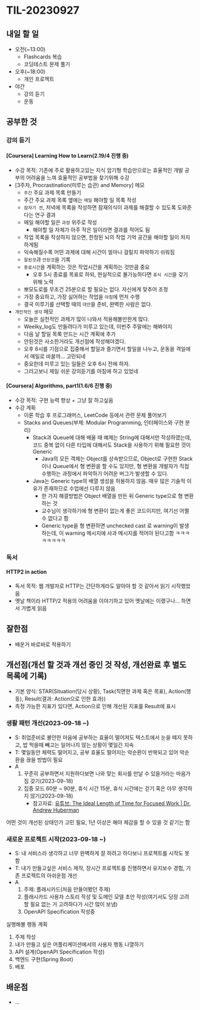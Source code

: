 # TIL-20230927

## 내일 할 일

- 오전(~13:00)
  - Flashcards 복습
  - 코딩테스트 문제 풀기
- 오후(~18:00)
  - 개인 프로젝트
- 야간
  - 강의 듣기
  - 운동

## 공부한 것

### 강의 듣기

#### [Coursera] Learning How to Learn(2.19/4 진행 중)

- 수강 목적: 기존에 주로 활용하고있는 지식 암기형 학습만으로는 효율적인 개발 공부의 어려움을 느껴 효율적인 공부법을 찾기위해 수강
- [3주차, Procrastination(미루는 습관) and Memory] 메모
  - `주간` 주요 과제 목록 만들기
  - 주간 주요 과제 목록 옆에는 `매일` 해야할 일 목록 작성
  - `잠자기 전`, 저녁에 목록을 작성하면 잠재의식이 과제를 해결할 수 있도록 도와준다는 연구 결과
  - 매일 해야할 일은 `과정` 위주로 작성
    - 해야할 일 자체가 아주 작은 일이라면 결과를 적어도 됨
  - 작업 목록을 작성하지 않으면, 한정된 뇌의 작업 기억 공간을 해야할 일이 차지하게됨
  - 익숙해질수록 어떤 과제에 대해 시간이 얼마나 걸릴지 파악하기 쉬워짐
  - `잘된것`과 `안된것`을 기록
  - `종료시간`을 계획하는 것은 작업시간을 계획하는 것만큼 중요
    - 오후 5시 종료를 목표로 하되, 현실적으로 불가능하다면 `휴식 시간`을 갖기 위해 노력
  - 뽀모도로를 무조건 25분으로 할 필요는 없다. 자신에게 맞추어 조정
  - 가장 중요하고, 가장 싫어하는 작업을 `아침`에 먼저 수행
  - 결국 미루기를 선택할 때의 `대안`을 준비, 완벽한 사람은 없다.
- `개인적인 생각` 메모
  - 오늘은 실천적인 과제가 많이 나와서 적용해볼만한게 많다.
  - Weelky_log도 만들려다가 미루고 있는데, 이번주 주말에는 해봐야지
  - 다음 날 할일 목록 만드는 시간 계획에 추가
  - 안된것은 사소한거라도 개선점에 작성해야겠다.
  - 오후 6시를 기점으로 집중해서 할일과 즐기면서 할일을 나누고, 운동을 격일에서 매일로 바꿀까... 고민되네
  - 중요한데 미루고 있는 일들은 오후 6시 전에 하자.
  - 그러고보니 제일 쉬운 강의듣기를 아침에 하고 있었네

#### [Coursera] Algorithms, part1(1.6/6 진행 중)

- 수강 목적: 구현 능력 향상 + 그냥 잘 하고싶음
- 수강 계획
  - 이론 학습 후 프로그래머스, LeetCode 등에서 관련 문제 풀어보기
  - Stacks and Queues(부제: Modular Programming, 인터페이스와 구현 분리)
    - Stack과 Queue에 대해 배울 때 예제는 String에 대해서만 작성하였는데, 코드 중복 없이 다른 타입에 대해서도 Stack을 사용하기 위해 필요한 것이 Generic
      - Java의 모든 객체는 Object를 상속받으므로, Object로 구현한 Stack이나 Queue에서 형 변환을 할 수도 있지만, 형 변환을 개발자가 직접 수행하는 과정에서 파악하기 어려운 버그가 발생할 수 있다.
    - Java는 Generic type의 배열 생성을 허용하지 않음. 매우 많은 기술적 이유가 존재하므로 수업에선 다루지 않음
      - 한 가지 해결방법은 Object 배열을 만든 뒤 Generic type으로 형 변환하는 것
      - 교수님이 생각하기에 형 변환이 없는게 좋은 코드이지만, 여기선 어쩔 수 없다고 함
      - Generic type을 형 변환하면 unchecked cast 로 warning이 발생하는데, 이 warning 메시지에 사과 메시지를 적어야 된다고함 ㅋㅋㅋㅋㅋㅋㅋㅋ

### 독서

#### HTTP2 in action

- 독서 목적: 웹 개발자로 HTTP는 간단하게라도 알아야 할 것 같아서 읽기 시작했었음
- 옛날 책이라 HTTP/2 적용의 어려움을 이야기하고 있어 옛날에는 이랬구나... 하면서 가볍게 읽음

## 잘한점

- 배운거 바로바로 적용하기

## 개선점(개선 할 것과 개선 중인 것 작성, 개선완료 후 별도 목록에 기록)

- 기본 양식: STAR(Situation(당시 상황), Task(직면한 과제 혹은 목표), Action(행동), Result(결과: Action으로 인한 효과))
- 측정 가능한 지표가 있다면, Action으로 인해 개선된 지표를 Result에 표시

### 생활 패턴 개선(2023-09-18 ~)

- S: 취업준비로 불안한 마음에 공부하는 효율이 떨어져도 텍스트에서 눈을 떼지 못하고, 밥 먹을때 빼고는 일어나지 않는 상황이 몇일간 지속
- T: 몇일동안 체력도 떨어지고, 공부 효율도 떨어지는 악순환이 반복되고 있어 악순환을 끊을 방법이 필요
- A
  1. 꾸준히 공부하면서 지원하다보면 나와 맞는 회사를 만날 수 있을거라는 마음가짐 갖기(2023-09-18)
  2. 집중 모드 60분 ~ 90분, 휴식 시간 15분, 휴식 시간에는 걷기 혹은 아무 생각하지 않기(2023-09-18)
     - 참고자료: [유튜브: The Ideal Length of Time for Focused Work | Dr. Andrew Huberman](https://www.youtube.com/watch?v=5HINgMMTzPE)

어떤 것이 개선된 상태인가 고민 필요, 1년 이상은 해야 체감을 할 수 있을 것 같기는 함

### 새로운 프로젝트 시작(2023-09-18 ~)

- S: 내 서비스라 생각하고 너무 완벽하게 잘 하려고 하다보니 프로젝트를 시작도 못함
- T: 내가 만들고싶은 서비스 제작, 장시간 프로젝트를 진행하면서 유지보수 경험, 기존 프로젝트의 아쉬운점 개선
- A
  1. 주제: 플래시카드(처음 만들어봤던 주제)
  2. 플래시카드 사용자 스토리 작성 및 도메인 모델 초안 작성(여기서도 당장 고려할 필요 없는 거 고려하다가 시간 많이 보냄)
  3. OpenAPI Specification 작성중

실행해볼 행동 계획

1. 주제 작성
2. 내가 만들고 싶은 어플리케이션에서의 사용자 행동 나열하기
3. API 설계(OpenAPI Specification 작성)
4. 백엔드 구현(Spring Boot)
5. 배포

## 배운점

- ...
